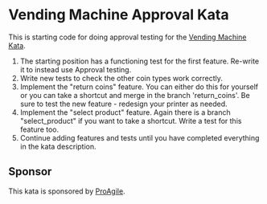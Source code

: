# Vending Machine Approval Kata

This is starting code for doing approval testing for the [Vending Machine Kata](https://sammancoaching.org/kata_descriptions/vending_machine.html).

1. The starting position has a functioning test for the first feature. Re-write it to instead use Approval testing.
1. Write new tests to check the other coin types work correctly.
1. Implement the "return coins" feature. You can either do this for yourself or you can take a shortcut and merge in the branch 'return_coins'. Be sure to test the new feature - redesign your printer as needed.
1. Implement the "select product" feature. Again there is a branch "select_product" if you want to take a shortcut. Write a test for this feature too.
1. Continue adding features and tests until you have completed everything in the kata description.


## Sponsor

This kata is sponsored by [ProAgile](https://proagile.se).
